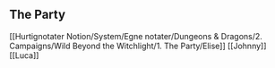 ## The Party
[[Hurtignotater Notion/System/Egne notater/Dungeons & Dragons/2. Campaigns/Wild Beyond the Witchlight/1. The Party/Elise]]
[[Johnny]]
[[Luca]]
